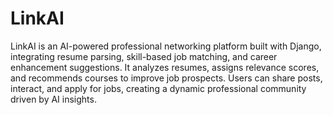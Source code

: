 # LinkAI
LinkAI is an AI-powered professional networking platform built with Django, integrating resume parsing, skill-based job matching, and career enhancement suggestions. It analyzes resumes, assigns relevance scores, and recommends courses to improve job prospects. Users can share posts, interact, and apply for jobs, creating a dynamic professional community driven by AI insights. 
